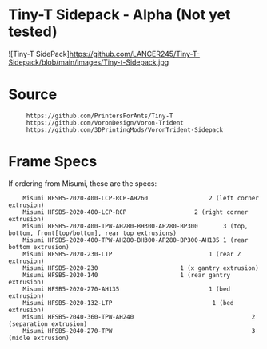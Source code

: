 # Tiny-T Sidepack - Alpha (Not yet tested)
                  
 ![Tiny-T SidePack]https://github.com/LANCER245/Tiny-T-Sidepack/blob/main/images/Tiny-t-Sidepack.jpg

# Source
         https://github.com/PrintersForAnts/Tiny-T
         https://github.com/VoronDesign/Voron-Trident
         https://github.com/3DPrintingMods/VoronTrident-Sidepack

# Frame Specs
If ordering from Misumi, these are the specs:

        Misumi HFSB5-2020-400-LCP-RCP-AH260		         	2 (left corner extrusion)
        Misumi HFSB5-2020-400-LCP-RCP		         	2 (right corner extrusion)
        Misumi HFSB5-2020-400-TPW-AH280-BH300-AP280-BP300		3 (top, bottom, front[top/bottom], rear top extrusions)
        Misumi HFSB5-2020-400-TPW-AH280-BH300-AP280-BP300-AH185	1 (rear bottom extrusion)
        Misumi HFSB5-2020-230-LTP			        		1 (rear Z extrusion)
        Misumi HFSB5-2020-230			       		1 (x gantry extrusion)
        Misumi HFSB5-2020-140			       		1 (rear gantry extrusion)
        Misumi HFSB5-2020-270-AH135			        		1 (bed extrusion)
        Misumi HFSB5-2020-132-LTP			      	         1 (bed extrusion)
        Misumi HFSB5-2040-360-TPW-AH240                                 2 (separation extrusion)
        Misumi HFSB5-2040-270-TPW                                       3 (midle extrusion)
